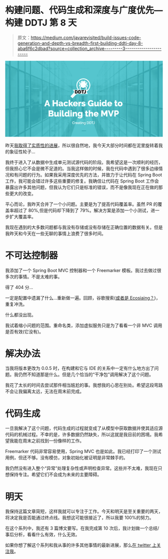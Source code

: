 # 构建问题、代码生成和深度与广度优先—构建 DDTJ 第 8 天

> 原文：<https://medium.com/javarevisited/build-issues-code-generation-and-depth-vs-breadth-first-building-ddtj-day-8-aba6f6c2dbad?source=collection_archive---------3----------------------->

![](img/0d5812a8312ff4e73195512c4456060b.png)

昨天[我取得了实质性的进展](https://dev.to/codenameone/60x-performance-improvement-moving-on-fullstack-building-ddtj-day-7-2c92)，所以很自然地，我今天大部分时间都在泥里旋转着我的象征性轮子…

我终于进入了从数据中生成单元测试源代码的阶段。我希望这是一次顺利的经历，但我担心它不会是微不足道的。当我这样做的时候，我在代码中遇到了很多边缘情况和有问题的行为。如果我采用深度优先的方法，并致力于让代码在 Spring Boot 工作，我可能会错过许多这些重要的修复。我确信让代码在 Spring Boot 工作会暴露出许多其他问题，但我认为它们只是标准的错误，而不是像我现在正在做的那些更大的改变。

平心而论，我昨天合并了一个小问题。主要是为了提高代码覆盖率。虽然 PR 的覆盖率超过了 80%,但是代码却下降到了 79%。解决方案是添加一个小测试，进一步扩大覆盖率。

我现在遇到的大多数问题都与我没有存储或没有存储在正确位置的数据有关。但是我昨天和今天在一些无聊的事情上浪费了很多时间。

# 不可达控制器

我添加了一个 Spring Boot MVC 控制器和一个 Freemarker 模板。我过去做过很多次的事情。不是太难的事。

得了 404 分…

一定是配置中遗漏了什么…重新做一遍。回顾，谷歌搜索([或者是 Ecosiaing？](https://ecosia.org/))，重复冲洗。

什么都没出现。

我试着缩小问题的范围。重命名类，添加虚拟服务只是为了看看一个非 MVC 调用是否有效(它没有)。

# 解决办法

当我将版本更改为 0.0.5 时，在构建和它与 IDE 的关系中一定有什么地方出了问题。我仍然不知道那是什么。但是几个恰当的“干净包”调用解决了这个问题。

我花了太长的时间去尝试那件相当尴尬的事。我想我的心思在别处。希望这段弯路不会让我偏离太远，无法在周末前完成。

# 代码生成

一旦我解决了这个问题，代码生成的过程就变成了从模型中获取数据并使其适应源代码的机械过程。不幸的是，许多数据仍然缺失，所以这就是我目前的困境。我希望我能在周末之前找到一份像样的工作。

Freemarker 代码非常容易使用，Spring MVC 也是如此。我已经打印了一个测试用例，但还不够。没有模仿，对象初始化被证明是非常棘手的。

我仍然没有进入整个“异常”处理复杂性或声明检查异常。这些并不太难，我现在只想保持专注。希望它们不会成为未来的主要障碍。

# 明天

我保持这篇文章简短，这样我就可以专注于工作。今天和明天是至关重要的两天，将决定我是否能通过终点线。我想这可能很接近了，所以我要 100%的努力。

在这个系列中，我还有 3 篇博文要写。在我完成第 10 次后，我计划做一个总结/事后分析，看看什么有效，什么无效。

如果你想了解这个系列和我从事的许多其他事情的最新进展，那么[在 twitter 上关注我](https://twitter.com/debugagent)。